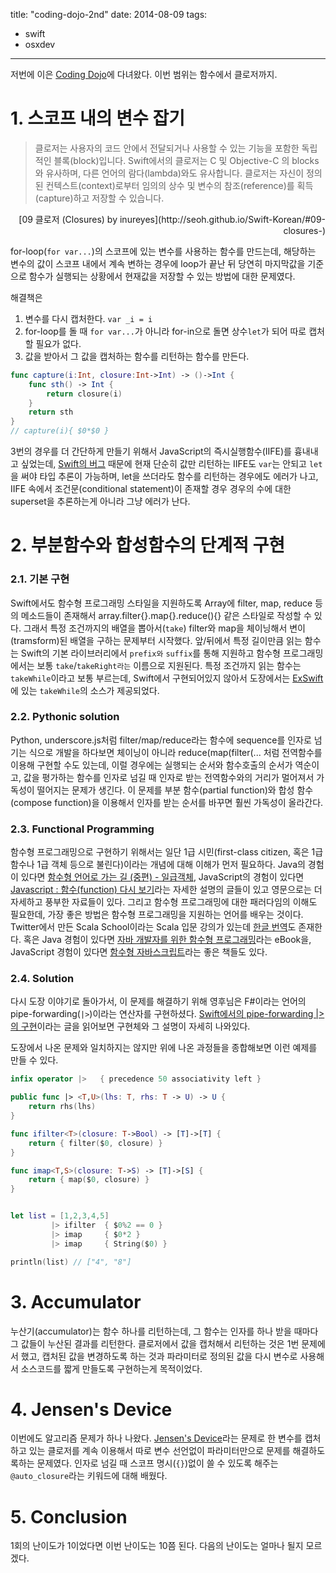 title: "coding-dojo-2nd"
date: 2014-08-09
tags:
- swift
- osxdev
---

저번에 이은 [Coding Dojo](http://osxdev.org/forum/index.php?threads/8-6-swift-%EC%BD%94%EB%94%A9%EB%8F%84%EC%9E%A5-2%ED%9A%8C-%EA%B3%B5%EC%A7%80.373/)에 다녀왔다. 이번 범위는 함수에서 클로저까지.

# 1. 스코프 내의 변수 잡기

> 클로저는 사용자의 코드 안에서 전달되거나 사용할 수 있는 기능을 포함한 독립적인 블록(block)입니다. Swift에서의 클로저는 C 및 Objective-C 의 blocks와 유사하며, 다른 언어의 람다(lambda)와도 유사합니다. 클로저는 자신이 정의된 컨텍스트(context)로부터 임의의 상수 및 변수의 참조(reference)를 획득(capture)하고 저장할 수 있습니다.
<p class="right">[09 클로저 (Closures) by inureyes](http://seoh.github.io/Swift-Korean/#09-closures-)</p>

for-loop(`for var...`)의 스코프에 있는 변수를 사용하는 함수를 만드는데, 해당하는 변수의 값이 스코프 내에서 계속 변하는 경우에 loop가 끝난 뒤 당연히 마지막값을 기준으로 함수가 실행되는 상황에서 현재값을 저장할 수 있는 방법에 대한 문제였다.

해결책은

1. 변수를 다시 캡처한다. `var _i = i`
2. for-loop를 돌 때 `for var...`가 아니라 for-in으로 돌면 상수`let`가 되어 따로 캡처할 필요가 없다.
3. 값을 받아서 그 값을 캡처하는 함수를 리턴하는 함수를 만든다.

```swift
func capture(i:Int, closure:Int->Int) -> ()->Int {  
    func sth() -> Int {
        return closure(i)
    }
    return sth
}
// capture(i){ $0*$0 }
```

3번의 경우를 더 간단하게 만들기 위해서 JavaScript의 즉시실행함수(IIFE)를 흉내내고 싶었는데, [Swift의 버그](http://stackoverflow.com/questions/25163311/type-inference-of-iife-in-swift) 때문에 현재 단순히 값만 리턴하는 IIFE도 `var`는 안되고 `let`을 써야 타입 추론이 가능하며, let을 쓰더라도 함수를 리턴하는 경우에도 에러가 나고, IIFE 속에서 조건문(conditional statement)이 존재할 경우 경우의 수에 대한 superset을 추론하는게 아니라 그냥 에러가 난다.

# 2. 부분함수와 합성함수의 단계적 구현

### 2.1. 기본 구현
Swift에서도 함수형 프로그래밍 스타일을 지원하도록 Array에 filter, map, reduce 등의 메소드들이 존재해서 array.filter{}.map{}.reduce(){} 같은 스타일로 작성할 수 있다. 그래서 특정 조건까지의 배열을 뽑아서(`take`) filter와 map을 체이닝해서 변이(tramsform)된 배열을 구하는 문제부터 시작했다. 앞/뒤에서 특정 길이만큼 읽는 함수는 Swift의 기본 라이브러리에서 `prefix와` `suffix`를 통해 지원하고 함수형 프로그래밍에서는 보통 `take`/`takeRight라는` 이름으로 지원된다. 특정 조건까지 읽는 함수는 `takeWhile`이라고 보통 부르는데, Swift에서 구현되어있지 않아서 도장에서는 [ExSwift](https://github.com/pNre/ExSwift/#instance-methods)에 있는 `takeWhile`의 소스가 제공되었다.

### 2.2. Pythonic solution
Python, underscore.js처럼 filter/map/reduce라는 함수에 sequence를 인자로 넘기는 식으로 개발을 하다보면 체이닝이 아니라 reduce(map(filter(... 처럼 전역함수를 이용해 구현할 수도 있는데, 이럴 경우에는 실행되는 순서와 함수호출의 순서가 역순이고, 값을 평가하는 함수를 인자로 넘길 때 인자로 받는 전역함수와의 거리가 멀어져서 가독성이 떨어지는 문제가 생긴다. 이 문제를 부분 함수(partial function)와 합성 함수(compose function)을 이용해서 인자를 받는 순서를 바꾸면 훨씬 가독성이 올라간다.

### 2.3. Functional Programming
함수형 프로그래밍으로 구현하기 위해서는 일단 1급 시민(first-class citizen, 혹은 1급 함수나 1급 객체 등으로 불린다)이라는 개념에 대해 이해가 먼저 필요하다. Java의 경험이 있다면 [함수형 언어로 가는 길 (중편) - 일급객체](http://blog.doortts.com/135), JavaScript의 경험이 있다면 [Javascript : 함수(function) 다시 보기](http://www.nextree.co.kr/p4150/)라는 자세한 설명의 글들이 있고 영문으로는 더 자세하고 풍부한 자료들이 있다. 그리고 함수형 프로그래밍에 대한 패러다임의 이해도 필요한데, 가장 좋은 방법은 함수형 프로그래밍을 지원하는 언어를 배우는 것이다. Twitter에서 만든 Scala School이라는 Scala 입문 강의가 있는데 [한글 번역](http://twitter.github.io/scala_school/ko)도 존재한다. 혹은 Java 경험이 있다면 [자바 개발자를 위한 함수형 프로그래밍](http://www.hanbit.co.kr/ebook/look.html?isbn=9788979149678)라는 eBook을, JavaScript 경험이 있다면 [함수형 자바스크립트](http://www.hanbit.co.kr/book/look.html?isbn=978-89-6848-079-9)라는 좋은 책들도 있다.

### 2.4. Solution
다시 도장 이야기로 돌아가서, 이 문제를 해결하기 위해 영후님은 F#이라는 언어의 pipe-forwarding(`|>`)이라는 연산자를 구현하셨다. [Swift에서의 pipe-forwarding |>의 구현](http://undefinedvalue.com/2014/07/13/fs-pipe-forward-operator-swift)이라는 글을 읽어보면 구현체와 그 설명이 자세히 나와있다.

도장에서 나온 문제와 일치하지는 않지만 위에 나온 과정들을 종합해보면 이런 예제를 만들 수 있다.

```swift
infix operator |>   { precedence 50 associativity left }

public func |> <T,U>(lhs: T, rhs: T -> U) -> U {  
    return rhs(lhs)
}

func ifilter<T>(closure: T->Bool) -> [T]->[T] {  
    return { filter($0, closure) }
}

func imap<T,S>(closure: T->S) -> [T]->[S] {  
    return { map($0, closure) }
}


let list = [1,2,3,4,5]  
         |> ifilter  { $0%2 == 0 }
         |> imap     { $0*2 }
         |> imap     { String($0) }

println(list) // ["4", "8"]  
```

# 3. Accumulator
누산기(accumulator)는 함수 하나를 리턴하는데, 그 함수는 인자를 하나 받을 때마다 그 값들이 누산된 결과를 리턴한다. 클로저에서 값을 캡처해서 리턴하는 것은 1번 문제에서 했고, 캡처된 값을 변경하도록 하는 것과 파라미터로 정의된 값을 다시 변수로 사용해서 소스코드를 짧게 만들도록 구현하는게 목적이었다.

# 4. Jensen's Device
이번에도 알고리즘 문제가 하나 나왔다. [Jensen's Device](http://en.wikipedia.org/wiki/Jensen's_Device)라는 문제로 한 변수를 캡처하고 있는 클로저를 계속 이용해서 따로 변수 선언없이 파라미터만으로 문제를 해결하도록하는 문제였다. 인자로 넘길 때 스코프 명시(`{}`)없이 쓸 수 있도록 해주는 `@auto_closure`라는 키워드에 대해 배웠다.

# 5. Conclusion
1회의 난이도가 1이었다면 이번 난이도는 10쯤 된다. 다음의 난이도는 얼마나 될지 모르겠다.

<style type="text/css">
.right { text-align: right; }
</style>
